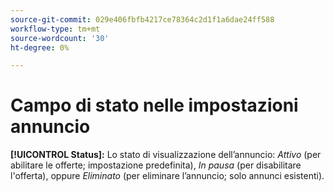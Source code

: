```yaml
---
source-git-commit: 029e406fbfb4217ce78364c2d1f1a6dae24ff588
workflow-type: tm+mt
source-wordcount: '30'
ht-degree: 0%

---
```

# Campo di stato nelle impostazioni annuncio

**[!UICONTROL Status]:** Lo stato di visualizzazione dell’annuncio: *Attivo* (per abilitare le offerte; impostazione predefinita), *In pausa* (per disabilitare l&#39;offerta), oppure *Eliminato* (per eliminare l’annuncio; solo annunci esistenti).
